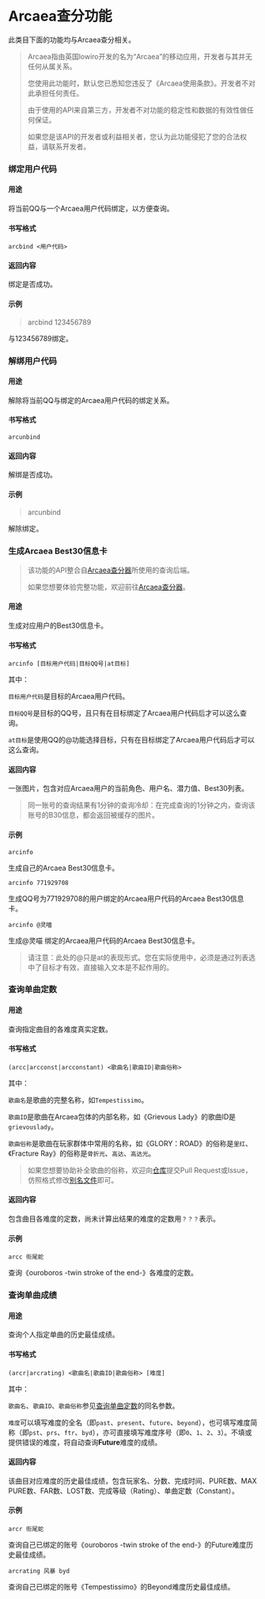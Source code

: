 # Arcaea查分功能

此类目下面的功能均与Arcaea查分相关。

> Arcaea指由英国lowiro开发的名为“Arcaea”的移动应用，开发者与其并无任何从属关系。
>
> 您使用此功能时，默认您已悉知您违反了《Arcaea使用条款》。开发者不对此承担任何责任。
>
> 由于使用的API来自第三方，开发者不对功能的稳定性和数据的有效性做任何保证。
>
> 如果您是该API的开发者或利益相关者，您认为此功能侵犯了您的合法权益，请联系开发者。

### 绑定用户代码

#### 用途
将当前QQ与一个Arcaea用户代码绑定，以方便查询。

#### 书写格式
`arcbind <用户代码>`

#### 返回内容
绑定是否成功。

#### 示例
> arcbind 123456789

与123456789绑定。

### 解绑用户代码
#### 用途
解除将当前QQ与绑定的Arcaea用户代码的绑定关系。

#### 书写格式
`arcunbind`

#### 返回内容
解绑是否成功。

#### 示例

> arcunbind

解除绑定。

### 生成Arcaea Best30信息卡
> 该功能的API整合自[Arcaea查分器](https://redive.estertion.win/arcaea/probe/)所使用的查询后端。
>
> 如果您想要体验完整功能，欢迎前往[Arcaea查分器](https://redive.estertion.win/arcaea/probe/)。

#### 用途
生成对应用户的Best30信息卡。

#### 书写格式
`arcinfo [目标用户代码|目标QQ号|at目标]`

其中：

`目标用户代码`是目标的Arcaea用户代码。

`目标QQ号`是目标的QQ号，且只有在目标绑定了Arcaea用户代码后才可以这么查询。

`at目标`是使用QQ的@功能选择目标，只有在目标绑定了Arcaea用户代码后才可以这么查询。

#### 返回内容
一张图片，包含对应Arcaea用户的当前角色、用户名、潜力值、Best30列表。

> 同一账号的查询结果有1分钟的查询冷却：在完成查询的1分钟之内，查询该账号的B30信息，都会返回被缓存的图片。

#### 示例
`arcinfo`

生成自己的Arcaea Best30信息卡。

`arcinfo 771929708`

生成QQ号为771929708的用户绑定的Arcaea用户代码的Arcaea Best30信息卡。

`arcinfo @灵喵`

生成@灵喵 绑定的Arcaea用户代码的Arcaea Best30信息卡。

> 请注意：此处的@只是at的表现形式。您在实际使用中，必须是通过列表选中了目标才有效，直接输入文本是不起作用的。

### 查询单曲定数

#### 用途

查询指定曲目的各难度真实定数。

#### 书写格式

`(arcc|arcconst|arcconstant) <歌曲名|歌曲ID|歌曲俗称>`

其中：

`歌曲名`是歌曲的完整名称，如`Tempestissimo`。

`歌曲ID`是歌曲在Arcaea包体的内部名称，如《Grievous Lady》的歌曲ID是`grievouslady`。

`歌曲俗称`是歌曲在玩家群体中常用的名称，如《GLORY：ROAD》的俗称是`里红`、《Fracture Ray》的俗称是`骨折光`、`高达`、`高达光`。

> 如果您想要协助补全歌曲的俗称，欢迎向[仓库](https://gitee.com/ReiKohaku/sayo)提交Pull Request或Issue，仿照格式修改[别名文件](https://gitee.com/ReiKohaku/sayo/blob/master/alias.json)即可。

#### 返回内容

包含曲目各难度的定数，尚未计算出结果的难度的定数用`？？？`表示。

#### 示例

`arcc 衔尾蛇`

查询《ouroboros -twin stroke of the end-》各难度的定数。

### 查询单曲成绩

#### 用途

查询个人指定单曲的历史最佳成绩。

#### 书写格式

`(arcr|arcrating) <歌曲名|歌曲ID|歌曲俗称> [难度]`

其中：

`歌曲名`、`歌曲ID`、`歌曲俗称`参见[查询单曲定数](arcaea#查询单曲定数)的同名参数。

`难度`可以填写难度的全名（即`past`、`present`、`future`、`beyond`），也可填写难度简称（即`pst`、`prs`、`ftr`、`byd`），亦可直接填写难度序号（即`0`、`1`、`2`、`3`）。不填或提供错误的难度，将自动查询**Future**难度的成绩。

#### 返回内容

该曲目对应难度的历史最佳成绩，包含玩家名、分数、完成时间、PURE数、MAX PURE数、FAR数、LOST数、完成等级（Rating）、单曲定数（Constant）。

#### 示例

`arcr 衔尾蛇`

查询自己已绑定的账号《ouroboros -twin stroke of the end-》的Future难度历史最佳成绩。

`arcrating 风暴 byd`

查询自己已绑定的账号《Tempestissimo》的Beyond难度历史最佳成绩。